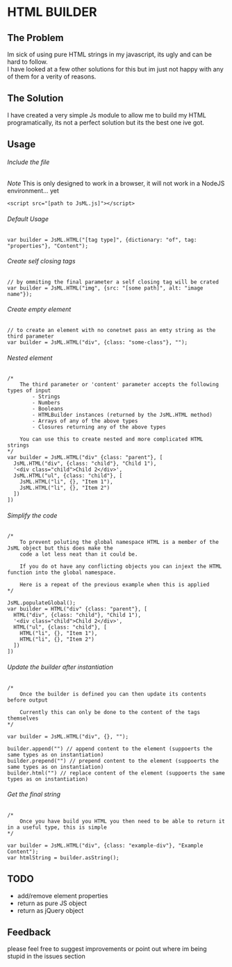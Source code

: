 # HTML BUILDER 

## The Problem 
Im sick of using pure HTML strings in my javascript, its ugly and can be hard to follow.\
I have looked at a few other solutions for this but im just not happy with any of them for a verity  of reasons.

## The Solution 
I have created a very simple Js module to allow me to build my HTML programatically, its not a perfect solution but its the best one ive got.


## Usage 

###### Include the file
*Note* This is only designed to work in a browser, it will not work in a NodeJS environment... yet
```
<script src="[path to JsML.js]"></script>
```

###### Default Usage
```
var builder = JsML.HTML("[tag type]", {dictionary: "of", tag: "properties"}, "Content");
```

###### Create self closing tags
```
// by ommiting the final parameter a self closing tag will be crated
var builder = JsML.HTML("img", {src: "[some path]", alt: "image name"});
```

###### Create empty element
```
// to create an element with no conetnet pass an emty string as the third parameter
var builder = JsML.HTML("div", {class: "some-class"}, "");
```

###### Nested element
```
/*
    The third parameter or 'content' parameter accepts the following types of input
        - Strings
        - Numbers 
        - Booleans
        - HTMLBuilder instances (returned by the JsML.HTML method)
        - Arrays of any of the above types
        - Closures returning any of the above types
    
    You can use this to create nested and more complicated HTML strings
*/
var builder = JsML.HTML("div" {class: "parent"}, [
  JsML.HTML("div", {class: "child"}, "Child 1"),
  '<div class="child">Child 2</div>',
  JsML.HTML("ul", {class: "child"}, [
    JsML.HTML("li", {}, "Item 1"),
    JsML.HTML("li", {}, "Item 2")
  ])
])
```

###### Simplify the code
```
/*
    To prevent poluting the global namespace HTML is a member of the JsML object but this does make the 
    code a lot less neat than it could be.

    If you do ot have any conflicting objects you can injext the HTML function into the global namespace.
    
    Here is a repeat of the previous example when this is applied
*/

JsML.populateGlobal();
var builder = HTML("div" {class: "parent"}, [
  HTML("div", {class: "child"}, "Child 1"),
  '<div class="child">Child 2</div>',
  HTML("ul", {class: "child"}, [
    HTML("li", {}, "Item 1"),
    HTML("li", {}, "Item 2")
  ])
])
```

###### Update the builder after instantiation
```
/*
    Once the builder is defined you can then update its contents before output
    
    Currently this can only be done to the content of the tags themselves
*/

var builder = JsML.HTML("div", {}, "");

builder.append("") // append content to the element (suppoerts the same types as on instantiation)
builder.prepend("") // prepend content to the element (suppoerts the same types as on instantiation)
builder.html("") // replace content of the element (suppoerts the same types as on instantiation)
```

###### Get the final string
```
/*
    Once you have build you HTML you then need to be able to return it in a useful type, this is simple
*/

var builder = JsML.HTML("div", {class: "example-div"}, "Example Content");
var htmlString = builder.asString();
```

## TODO
 - add/remove element properties
 - return as pure JS object
 - return as jQuery object

## Feedback
please feel free to suggest improvements or point out where im being stupid in the issues section